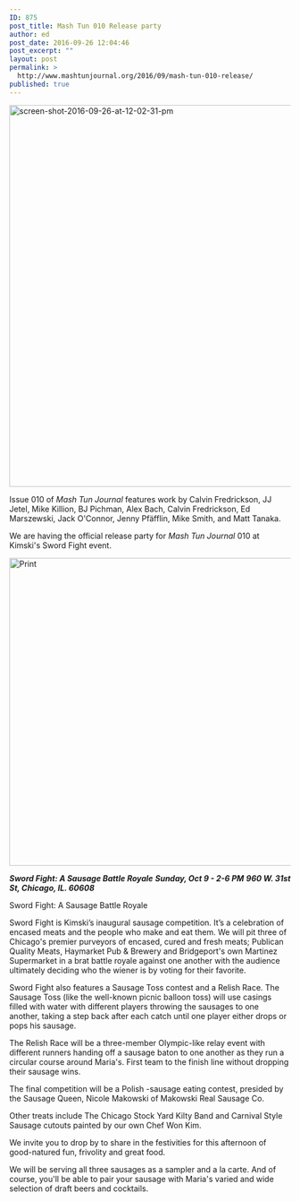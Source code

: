 ```yaml
---
ID: 875
post_title: Mash Tun 010 Release party
author: ed
post_date: 2016-09-26 12:04:46
post_excerpt: ""
layout: post
permalink: >
  http://www.mashtunjournal.org/2016/09/mash-tun-010-release/
published: true
---
```

<a href="http://www.mashtunjournal.org/2016/09/mash-tun-010-release/screen-shot-2016-09-26-at-12-02-31-pm/" rel="attachment wp-att-876"><img class="alignnone size-large wp-image-876" src="http://www.mashtunjournal.org/wp-content/uploads/2016/09/Screen-Shot-2016-09-26-at-12.02.31-PM-550x682.png" alt="screen-shot-2016-09-26-at-12-02-31-pm" width="550" height="682" /></a>

Issue 010 of <em>Mash Tun Journal</em> features work by Calvin Fredrickson, JJ Jetel, Mike Killion, BJ Pichman, Alex Bach, Calvin Fredrickson, Ed Marszewski, Jack O'Connor, Jenny Pfäfflin, Mike Smith, and Matt Tanaka.

We are having the official release party for <em>Mash Tun Journal</em> 010 at Kimski's Sword Fight event.


<a href="http://www.mashtunjournal.org/2016/09/mash-tun-010-release/print/" rel="attachment wp-att-877"><img class="alignnone size-large wp-image-877" src="http://www.mashtunjournal.org/wp-content/uploads/2016/09/Sausage_fight_social-550x550.jpg" alt="Print" width="550" height="550" /></a>

<span class="_4n-j fsl"><em><strong>Sword Fight: A Sausage Battle Royale</strong></em>
<em><strong> Sunday, Oct 9 - 2-6 PM</strong></em>
<em><strong> 960 W. 31st St, Chicago, IL. 60608</strong></em></span>

Sword Fight: A Sausage Battle Royale

Sword Fight is Kimski’s inaugural sausage competition. It’s a celebration of encased meats and the people who make and eat them. We will pit three of Chicago's premier purveyors of encased, cured and fresh meats; Publican Quality Meats, Haymarket Pub &amp; Brewery and Bridgeport's own Martinez Supermarket in a brat battle royale against one another with the audience ultimately deciding who the wiener is by voting for their favorite.

Sword Fight also features a Sausage Toss contest and a Relish Race.
<span class="text_exposed_show">
The Sausage Toss (like the well-known picnic balloon toss) will use casings filled with water with different players throwing the sausages to one another, taking a step back after each catch until one player either drops or pops his sausage.</span>

The Relish Race will be a three-member Olympic-like relay event with different runners handing off a sausage baton to one another as they run a circular course around Maria's. First team to the finish line without dropping their sausage wins.

The final competition will be a Polish -sausage eating contest, presided by the Sausage Queen, Nicole Makowski of Makowski Real Sausage Co.

Other treats include The Chicago Stock Yard Kilty Band and Carnival Style Sausage cutouts painted by our own Chef Won Kim.

We invite you to drop by to share in the festivities for this afternoon of good-natured fun, frivolity and great food.

We will be serving all three sausages as a sampler and a la carte. And of course, you'll be able to pair your sausage with Maria's varied and wide selection of draft beers and cocktails.

&nbsp;